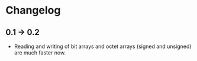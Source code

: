 # Changelog

## 0.1 -> 0.2

* Reading and writing of bit arrays and octet arrays (signed and unsigned) are
  much faster now.
